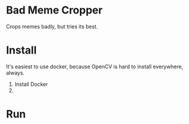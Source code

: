 # Bad Meme Cropper
Crops memes badly, but tries its best.


# Install
It's easiest to use docker, because OpenCV is hard to install everywhere, always.
1. Install Docker
2. 

# Run
